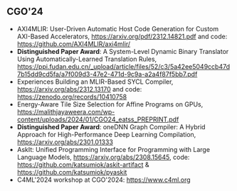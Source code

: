 ## CGO'24

+ AXI4MLIR: User-Driven Automatic Host Code Generation for Custom AXI-Based Accelerators, <https://arxiv.org/pdf/2312.14821.pdf> and code: <https://github.com/AXI4MLIR/axi4mlir/>
+ **Distinguished Paper Award**: A System-Level Dynamic Binary Translator Using Automatically-Learned Translation Rules, <https://ppi.fudan.edu.cn/_upload/article/files/52/c3/5a42ee5049ccb47d7b15dd9cd5fa/a7f009d3-47e2-471d-9c9a-a2a4f87f5bb7.pdf>
+ Experiences Building an MLIR-Based SYCL Compiler, <https://arxiv.org/abs/2312.13170> and code: <https://zenodo.org/records/10410758>
+ Energy-Aware Tile Size Selection for Affine Programs on GPUs, <https://malithjayaweera.com/wp-content/uploads/2024/01/CGO24_eatss_PREPRINT.pdf>
+ **Distinguished Paper Award**: oneDNN Graph Compiler: A Hybrid Approach for High-Performance Deep Learning Compilation, <https://arxiv.org/abs/2301.01333>
+ AskIt: Unified Programming Interface for Programming with Large Language Models, <https://arxiv.org/abs/2308.15645>, code: <https://github.com/katsumiok/askit-artifact> & <https://github.com/katsumiok/pyaskit>
+ C4ML'2024 workshop at CGO'2024: <https://www.c4ml.org>
